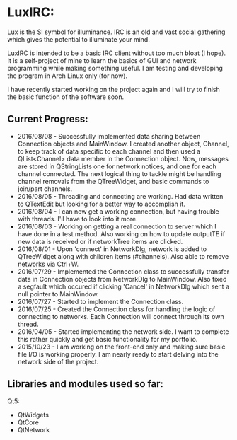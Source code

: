 LuxIRC:
=======
Lux is the SI symbol for illuminance. IRC is an old and vast social gathering which gives the potential to illuminate your mind.

LuxIRC is intended to be a basic IRC client without too much bloat (I hope). It is a self-project of mine to learn the basics of GUI and network programming while making something useful. I am testing and developing the program in Arch Linux only (for now).

I have recently started working on the project again and I will try to finish the basic function of the software soon.

Current Progress:
-----------------
* 2016/08/08 - Successfully implemented data sharing between Connection objects and MainWindow. I created another object, Channel, to keep track of data specific to each channel and then used a QList&lt;Channel&gt; data member in the Connection object. Now, messages are stored in QStringLists one for network notices, and one for each channel connected. The next logical thing to tackle might be handling channel removals from the QTreeWidget, and basic commands to join/part channels.
* 2016/08/05 - Threading and connecting are working. Had data written to QTextEdit but looking for a better way to accomplish it.
* 2016/08/04 - I can now get a working connection, but having trouble with threads. I'll have to look into it more.
* 2016/08/03 - Working on getting a real connection to server which I have done in a test method. Also working on how to update outputTE if new data is received or if networkTree items are clicked.
* 2016/08/01 - Upon 'connect' in NetworkDlg, network is added to QTreeWidget along with children items (#channels). Also able to remove networks via Ctrl+W.
* 2016/07/29 - Implemented the Connection class to successfully transfer data in Connection objects from NetworkDlg to MainWindow. Also fixed a segfault which occured if clicking 'Cancel' in NetworkDlg which sent a null pointer to MainWindow.
* 2016/07/27 - Started to implement the Connection class.
* 2016/07/25 - Created the Connection class for handling the logic of connecting to networks. Each Connection will connect through its own thread.
* 2016/04/05 - Started implementing the network side. I want to complete this rather quickly and get basic functionality for my portfolio.
* 2015/10/23 - I am working on the front-end only and making sure basic file I/O is working properly. I am nearly ready to start delving into the network side of the project.

Libraries and modules used so far:
----------------------------------
Qt5:
   * QtWidgets
   * QtCore
   * QtNetwork
